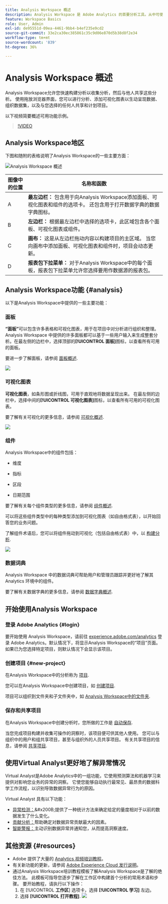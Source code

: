 ```yaml
---
title: Analysis Workspace 概述
description: Analysis Workspace 是 Adobe Analytics 的首要分析工具。从中可使用面板、表格、可视化和其他组件使数据形象化、策划数据集、共享和安排项目等功能。
feature: Workspace Basics
role: User, Admin
exl-id: de95551d-09ea-4461-9bb4-b4ef235e9cd2
source-git-commit: 33e2ca30ec385861c35c9d06e870d5b38d8f2e34
workflow-type: tm+mt
source-wordcount: '839'
ht-degree: 36%

---
```


# Analysis Workspace 概述

Analysis Workspace允许您快速构建分析以收集分析，然后与他人共享这些分析。 使用拖放浏览器界面，您可以进行分析、添加可视化图表以生动呈现数据、组织数据集，以及与您选择的任何人共享和计划项目。

以下视频简要概述可用功能示例。

>[!VIDEO](https://video.tv.adobe.com/v/26266/?quality=12)

## Analysis Workspace地区

下图和随附的表格说明了Analysis Workspace的一些主要方面：

![Analysis Workspace 概述](assets/analysis-workspace-overvew.png)

| 图像中的位置 | 名称和函数 |
|---------|----------|
| A | **最左边栏：** 包含用于向Analysis Workspace添加面板、可视化图表和组件的选项卡。 还包含用于打开数据字典的数据字典图标。 |
| B | **左边栏：** 根据最左边栏中选择的选项卡，此区域包含各个面板、可视化图表或组件。 |
| C | **画布：** 这是从左边栏拖动内容以构建项目的主区域。 当您向画布中添加面板、可视化图表和组件时，项目会动态更新。 |
| D | **报表包下拉菜单：** 对于Analysis Workspace中的每个面板，报表包下拉菜单允许您选择要用作数据源的报表包。 |

## Analysis Workspace功能 {#analysis}

以下是Analysis Workspace中提供的一些主要功能：

### 面板

**“面板”**&#x200B;可以包含许多表格和可视化图表，用于在项目中对分析进行组织和整理。Analysis Workspace 中提供的许多面板都可以基于一些用户输入来生成整套分析。在最左侧的边栏中，选择顶部的&#x200B;**[!UICONTROL 面板]**&#x200B;图标，以查看所有可用的面板。

要进一步了解面板，请参阅 [面板概述](https://experienceleague.adobe.com/docs/analytics/analyze/analysis-workspace/panels/panels.html?lang=zh-Hans).

![](assets/build-panels.png)

### 可视化图表

**可视化图表**，如条形图或折线图，可用于直观地将数据呈现出来。 在最左侧的边栏中，选择中间的&#x200B;**[!UICONTROL 可视化图表]**&#x200B;图标，以查看所有可用的可视化图表。

要了解有关可视化的更多信息，请参阅 [可视化概述](https://experienceleague.adobe.com/docs/analytics/analyze/analysis-workspace/visualizations/freeform-analysis-visualizations.html?lang=zh-Hans).

![](assets/build-visualizations.png)

### 组件

Analysis Workspace中的组件包括：

* 维度

* 指标

* 区段

* 日期范围

要了解有关每个组件类型的更多信息，请参阅 [组件概述](/help/analyze/analysis-workspace/components/analysis-workspace-components.md).

可以将这些组件类型中的每种类型添加到可视化图表（如自由格式表），以开始回答您的业务问题。

了解组件术语后，您可以将组件拖动到可视化（包括自由格式表）中，以 [构建分析](/help/analyze/analysis-workspace/build-workspace-project/freeform-overview.md).

![](assets/build-components.png)

### 数据词典

Analysis Workspace 中的数据词典可帮助用户和管理员跟踪并更好地了解其 Analytics 环境中的组件。

要了解有关数据字典的更多信息，请参阅 [数据字典概述](/help/analyze/analysis-workspace/components/data-dictionary/data-dictionary-overview.md).

## 开始使用Analysis Workspace

### 登录 Adobe Analytics {#login}

要开始使用 Analysis Workspace，请前往 [experience.adobe.com/analytics](https://experience.adobe.com/analytics) 登录 Adobe Analytics。默认情况下，将显示Analysis Workspace的“项目”页面。 如果已为您选择特定项目，则默认情况下会显示该项目。

### 创建项目 {#new-project}

在Analysis Workspace中的分析称为 [项目](/help/analyze/analysis-workspace/build-workspace-project/freeform-overview.md).

您可以在Analysis Workspace中创建项目，如 [创建项目](/help/analyze/analysis-workspace/build-workspace-project/create-projects.md).

项目可以组织到文件夹和子文件夹中，如 [Analysis Workspace中的文件夹](/help/analyze/analysis-workspace/build-workspace-project/workspace-folders/about-folders.md).

### 保存和共享项目

在Analysis Workspace中创建分析时，您所做的工作是 [自动保存](/help/analyze/analysis-workspace/build-workspace-project/save-projects.md).

当您完成项目构建并收集可操作的洞察时，该项目便可供其他人使用。 您可以与组织中的用户和组共享项目，甚至与组织外的人员共享项目。 有关共享项目的信息，请参阅 [共享项目](/help/analyze/analysis-workspace/curate-share/share-projects.md).

<!--

Maybe add this back in if the video isn't too outdated. Otherwise, delete this section.

### Project management in Analysis Workspace

The following video provides an overview of project management in Analysis Workspace:

>[!VIDEO](https://video.tv.adobe.com/v/24035/?quality=12)

-->

## 使用Virtual Analyst更好地了解异常情况

Virtual Analyst是Adobe Analytics中的一组功能，它使用预测算法和机器学习来提供对影响您业务的异常的洞察。 它使您能够自动执行最常见、最昂贵的数据科学工作流程，以识别导致数据异常行为的原因。

Virtual Analyst 具有以下功能：

* [异常检测：](/help/analyze/analysis-workspace/virtual-analyst/c-anomaly-detection/anomaly-detection.md)&amp;#x200B;提供了一种统计方法来确定给定的量度相对于以前的数据发生了什么变化。
* [贡献分析：](/help/analyze/analysis-workspace/virtual-analyst/contribution-analysis/run-contribution-analysis.md)帮助确定对数据异常贡献最大的因素。
* [智能警报：](/help/analyze/analysis-workspace/c-intelligent-alerts/intellligent-alerts.md)主动识别数据异常并通知您，从而提高洞察速度。

## 其他资源 {#resources}

* Adobe 提供了大量的 [Analytics 视频培训教程](https://experienceleague.adobe.com/docs/analytics-learn/tutorials/overview.html?lang=zh-Hans)。
* 有关新功能的更新，请参阅 [Adobe Experience Cloud 发行说明](https://experienceleague.adobe.com/docs/release-notes/experience-cloud/current.html#analytics)。
* 通过Analysis Workspace培训教程模板了解Analysis Workspace是了解的绝佳方法。 此模板可指导您逐步了解在工作区中构建首个分析的常用术语和步骤。 要开始教程，请执行以下操作：
   1. 在 [!UICONTROL **工作区**] 选项卡，选择 **[!UICONTROL 学习]** 左边。
   1. 选择 **[!UICONTROL 打开教程]**.
      ![](assets/training-tutorial.png)

